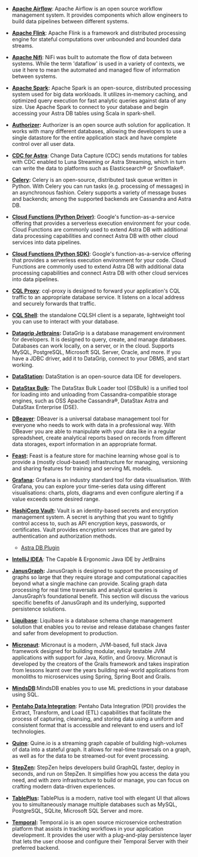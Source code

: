 - **[Apache Airflow](integration/apache-airflow)**: Apache Airflow is an open source workflow management system. It provides components which allow engineers to build data pipelines between different systems.

- **[Apache Flink](integration/flink)**: Apache Flink is a framework and distributed processing engine for stateful computations over unbounded and bounded data streams. 

- **[Apache Nifi](integration/apache-nifi)**: NiFi was built to automate the flow of data between systems. While the term 'dataflow' is used in a variety of contexts, we use it here to mean the automated and managed flow of information between systems.

- **[Apache Spark](integration/apache-spark):** Apache Spark is an open-source, distributed processing system used for big data workloads. It utilizes in-memory caching, and optimized query execution for fast analytic queries against data of any size. Use Apache Spark to connect to your database and begin accessing your Astra DB tables using Scala in spark-shell.

- **[Authorizer](integration/authorizer):** Authorizer is an open source auth solution for application.  It works with many different databases, allowing the developers to use a single datastore for the entire application stack and have complete control over all user data.

- **[CDC for Astra](../astra/cdc-for-astra)**: Change Data Capture (CDC) sends mutations for tables with CDC enabled to Luna Streaming or Astra Streaming, which in turn can write the data to platforms such as Elasticsearch® or Snowflake®.

- **[Celery](integration/celery):** Celery is an open-source, distributed task queue written in Python. With Celery you can run tasks (e.g. processing of messages) in an asynchronous fashion. Celery supports a variety of message buses and backends; among the supported backends are Cassandra and Astra DB.

- **[Cloud Functions (Python Driver)](../develop/platform/google-cloud-function.md)**: Google's function-as-a-service offering that provides a serverless execution environment for your code. Cloud Functions are commonly used to extend Astra DB with additional data processing capabilities and connect Astra DB with other cloud services into data pipelines.

- **[Cloud Functions (Python SDK)](../develop/platform/google-cloud-function.md)**: Google's function-as-a-service offering that provides a serverless execution environment for your code. Cloud Functions are commonly used to extend Astra DB with additional data processing capabilities and connect Astra DB with other cloud services into data pipelines.

- **[CQL Proxy](../astra/cqlproxy)**: cql-proxy is designed to forward your application's CQL traffic to an appropriate database service. It listens on a local address and securely forwards that traffic.

- **[CQL Shell](../data/explore/cqlsh)**: the standalone CQLSH client is a separate, lightweight tool you can use to interact with your database.

- **[Datagrip Jetbrains](../data/explore/datagrip.md):** DataGrip is a database management environment for developers. It is designed to query, create, and manage databases. Databases can work locally, on a server, or in the cloud. Supports MySQL, PostgreSQL, Microsoft SQL Server, Oracle, and more. If you have a JDBC driver, add it to DataGrip, connect to your DBMS, and start working.

- **[DataStation](ide/datastation.md):** DataStation is an open-source data IDE for developers.

- **[DataStax Bulk](../data/load/dsbulk.md):** The DataStax Bulk Loader tool (DSBulk) is a unified tool for loading into and unloading from Cassandra-compatible storage engines, such as OSS Apache Cassandra®, DataStax Astra and DataStax Enterprise (DSE).

- **[DBeaver](../data/explore/dbeaver.md)**: DBeaver is a universal database management tool for everyone who needs to work with data in a professional way. With DBeaver you are able to manipulate with your data like in a regular spreadsheet, create analytical reports based on records from different data storages, export information in an appropriate format.

- **[Feast](integration/feast):** Feast is a feature store for machine learning whose goal is to provide a (mostly cloud-based) infrastructure for managing, versioning and sharing features for training and serving ML models.

- **[Grafana](integration/grafana):** Grafana is an industry standard tool for data visualisation. With Grafana, you can explore your time-series data using different visualisations: charts, plots, diagrams and even configure alerting if a value exceeds some desired range.

- **[HashiCorp Vault](integration/vault.md):** Vault is an identity-based secrets and encryption management system. A secret is anything that you want to tightly control access to, such as API encryption keys, passwords, or certificates. Vault provides encryption services that are gated by authentication and authorization methods.
    - [Astra DB Plugin](plugins/astradb-vault-plugin.md)

- **[IntelliJ IDEA](ide/intellij.md)**: The Capable & Ergonomic Java IDE by JetBrains

- **[JanusGraph](../tools/databases/janusgraph.md):** JanusGraph is designed to support the processing of graphs so large that they require storage and computational capacities beyond what a single machine can provide. Scaling graph data processing for real time traversals and analytical queries is JanusGraph’s foundational benefit. This section will discuss the various specific benefits of JanusGraph and its underlying, supported persistence solutions.

- **[Liquibase](integration/liquibase.md)**: Liquibase is a database schema change management solution that enables you to revise and release database changes faster and safer from development to production.

- **[Micronaut](../develop/frameworks/micronaut.md)**: Micronaut is a modern, JVM-based, full stack Java framework designed for building modular, easily testable JVM applications with support for Java, Kotlin, and Groovy. Micronaut is developed by the creators of the Grails framework and takes inspiration from lessons learnt over the years building real-world applications from monoliths to microservices using Spring, Spring Boot and Grails.

- **[MindsDB](../data/explore/mindsdb.md)**:MindsDB enables you to use ML predictions in your database using SQL.

- **[Pentaho Data Integration](integration/pentaho.md)**: Pentaho Data Integration (PDI) provides the Extract, Transform, and Load (ETL) capabilities that facilitate the process of capturing, cleansing, and storing data using a uniform and consistent format that is accessible and relevant to end users and IoT technologies.

- **[Quine](integration/quine.io.md)**: Quine.io is a streaming graph capable of building high-volumes of data into a stateful graph.  It allows for real-time traversals on a graph, as well as for the data to be streamed-out for event processing.

- **[StepZen](integration/stepzen.md):** StepZen helps developers build GraphQL faster, deploy in seconds, and run on StepZen. It simplifies how you access the data you need, and with zero infrastructure to build or manage, you can focus on crafting modern data-driven experiences.

- **[TablePlus](../data/explore/tableplus.md):** TablePlus is a modern, native tool with elegant UI that allows you to simultaneously manage multiple databases such as MySQL, PostgreSQL, SQLite, Microsoft SQL Server and more.

- **[Temporal](integration/temporal.md):** Temporal.io is an open source microservice orchestration platform that assists in tracking workflows in your application development. It provides the user with a plug-and-play persistence layer that lets the user choose and configure their Temporal Server with their preferred backend.

